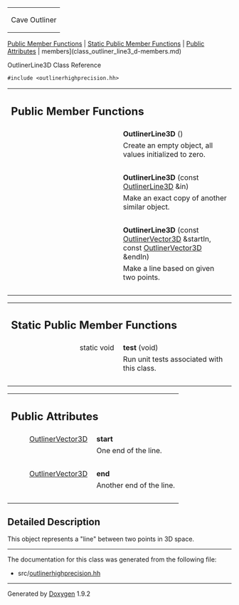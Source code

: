 <table data-cellspacing="0" data-cellpadding="0">
<colgroup>
<col style="width: 100%" />
</colgroup>
<tbody>
<tr class="odd" style="height: 56px;">
<td id="projectalign" style="padding-left: 0.5em"><div id="projectname">
Cave Outliner
</div></td>
</tr>
</tbody>
</table>

[Public Member Functions](#pub-methods) | [Static Public Member
Functions](#pub-static-methods) | [Public Attributes](#pub-attribs) |
 members](class_outliner_line3_d-members.md)

OutlinerLine3D Class Reference

`#include <outlinerhighprecision.hh>`

<table class="memberdecls">
<colgroup>
<col style="width: 50%" />
<col style="width: 50%" />
</colgroup>
<tbody>
<tr class="odd heading">
<td colspan="2"><h2 id="public-member-functions" class="groupheader"><span id="pub-methods"></span> Public Member Functions</h2></td>
</tr>
<tr class="even memitem:a962cda51629f8953f932ad3fafa34030">
<td style="text-align: right;" class="memItemLeft" data-valign="top"><span id="a962cda51629f8953f932ad3fafa34030"></span>  </td>
<td class="memItemRight" data-valign="bottom"><strong>OutlinerLine3D</strong> ()</td>
</tr>
<tr class="odd memdesc:a962cda51629f8953f932ad3fafa34030">
<td class="mdescLeft"> </td>
<td class="mdescRight">Create an empty object, all values initialized to zero.<br />
</td>
</tr>
<tr class="even separator:a962cda51629f8953f932ad3fafa34030">
<td colspan="2" class="memSeparator"> </td>
</tr>
<tr class="odd memitem:a7e68befd7f779641776c22e1f82cf829">
<td style="text-align: right;" class="memItemLeft" data-valign="top"><span id="a7e68befd7f779641776c22e1f82cf829"></span>  </td>
<td class="memItemRight" data-valign="bottom"><strong>OutlinerLine3D</strong> (const <a href="https://github.com/jariarkko/cave-outliner/blob/master/doc/class_outliner_line3_d.md" class="el">OutlinerLine3D</a> &amp;in)</td>
</tr>
<tr class="even memdesc:a7e68befd7f779641776c22e1f82cf829">
<td class="mdescLeft"> </td>
<td class="mdescRight">Make an exact copy of another similar object.<br />
</td>
</tr>
<tr class="odd separator:a7e68befd7f779641776c22e1f82cf829">
<td colspan="2" class="memSeparator"> </td>
</tr>
<tr class="even memitem:a5a114e3903d96528c11b13bc97ada825">
<td style="text-align: right;" class="memItemLeft" data-valign="top"><span id="a5a114e3903d96528c11b13bc97ada825"></span>  </td>
<td class="memItemRight" data-valign="bottom"><strong>OutlinerLine3D</strong> (const <a href="https://github.com/jariarkko/cave-outliner/blob/master/doc/class_outliner_vector3_d.md" class="el">OutlinerVector3D</a> &amp;startIn, const <a href="https://github.com/jariarkko/cave-outliner/blob/master/doc/class_outliner_vector3_d.md" class="el">OutlinerVector3D</a> &amp;endIn)</td>
</tr>
<tr class="odd memdesc:a5a114e3903d96528c11b13bc97ada825">
<td class="mdescLeft"> </td>
<td class="mdescRight">Make a line based on given two points.<br />
</td>
</tr>
<tr class="even separator:a5a114e3903d96528c11b13bc97ada825">
<td colspan="2" class="memSeparator"> </td>
</tr>
</tbody>
</table>

<table class="memberdecls">
<colgroup>
<col style="width: 50%" />
<col style="width: 50%" />
</colgroup>
<tbody>
<tr class="odd heading">
<td colspan="2"><h2 id="static-public-member-functions" class="groupheader"><span id="pub-static-methods"></span> Static Public Member Functions</h2></td>
</tr>
<tr class="even memitem:a2409f516778fc84a5e73ea56e20f00cb">
<td style="text-align: right;" class="memItemLeft" data-valign="top"><span id="a2409f516778fc84a5e73ea56e20f00cb"></span> static void </td>
<td class="memItemRight" data-valign="bottom"><strong>test</strong> (void)</td>
</tr>
<tr class="odd memdesc:a2409f516778fc84a5e73ea56e20f00cb">
<td class="mdescLeft"> </td>
<td class="mdescRight">Run unit tests associated with this class.<br />
</td>
</tr>
<tr class="even separator:a2409f516778fc84a5e73ea56e20f00cb">
<td colspan="2" class="memSeparator"> </td>
</tr>
</tbody>
</table>

<table class="memberdecls">
<colgroup>
<col style="width: 50%" />
<col style="width: 50%" />
</colgroup>
<tbody>
<tr class="odd heading">
<td colspan="2"><h2 id="public-attributes" class="groupheader"><span id="pub-attribs"></span> Public Attributes</h2></td>
</tr>
<tr class="even memitem:aa5d340937a3a80c90fb614cc1e31e800">
<td style="text-align: right;" class="memItemLeft" data-valign="top"><span id="aa5d340937a3a80c90fb614cc1e31e800"></span> <a href="https://github.com/jariarkko/cave-outliner/blob/master/doc/class_outliner_vector3_d.md" class="el">OutlinerVector3D</a> </td>
<td class="memItemRight" data-valign="bottom"><strong>start</strong></td>
</tr>
<tr class="odd memdesc:aa5d340937a3a80c90fb614cc1e31e800">
<td class="mdescLeft"> </td>
<td class="mdescRight">One end of the line.<br />
</td>
</tr>
<tr class="even separator:aa5d340937a3a80c90fb614cc1e31e800">
<td colspan="2" class="memSeparator"> </td>
</tr>
<tr class="odd memitem:ad0ac9b4eb4765792d3a2a6c1f273335d">
<td style="text-align: right;" class="memItemLeft" data-valign="top"><span id="ad0ac9b4eb4765792d3a2a6c1f273335d"></span> <a href="https://github.com/jariarkko/cave-outliner/blob/master/doc/class_outliner_vector3_d.md" class="el">OutlinerVector3D</a> </td>
<td class="memItemRight" data-valign="bottom"><strong>end</strong></td>
</tr>
<tr class="even memdesc:ad0ac9b4eb4765792d3a2a6c1f273335d">
<td class="mdescLeft"> </td>
<td class="mdescRight">Another end of the line.<br />
</td>
</tr>
<tr class="odd separator:ad0ac9b4eb4765792d3a2a6c1f273335d">
<td colspan="2" class="memSeparator"> </td>
</tr>
</tbody>
</table>

<span id="details"></span>

## Detailed Description

This object represents a "line" between two points in 3D space.

------------------------------------------------------------------------

The documentation for this class was generated from the following file:

-   src/<a href="outlinerhighprecision_8hh_source.md" class="el">outlinerhighprecision.hh</a>

------------------------------------------------------------------------

<span class="small">Generated
by [Doxygen](https://www.doxygen.org/index.md)
1.9.2</span>
